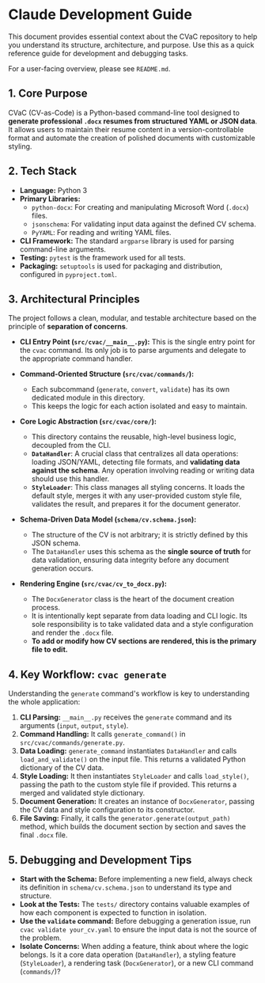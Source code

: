 
# Claude Development Guide

This document provides essential context about the CVaC repository to help you understand its structure, architecture, and purpose. Use this as a quick reference guide for development and debugging tasks.

For a user-facing overview, please see `README.md`.

## 1. Core Purpose

CVaC (CV-as-Code) is a Python-based command-line tool designed to **generate professional `.docx` resumes from structured YAML or JSON data**. It allows users to maintain their resume content in a version-controllable format and automate the creation of polished documents with customizable styling.

## 2. Tech Stack

- **Language:** Python 3
- **Primary Libraries:**
    - `python-docx`: For creating and manipulating Microsoft Word (`.docx`) files.
    - `jsonschema`: For validating input data against the defined CV schema.
    - `PyYAML`: For reading and writing YAML files.
- **CLI Framework:** The standard `argparse` library is used for parsing command-line arguments.
- **Testing:** `pytest` is the framework used for all tests.
- **Packaging:** `setuptools` is used for packaging and distribution, configured in `pyproject.toml`.

## 3. Architectural Principles

The project follows a clean, modular, and testable architecture based on the principle of **separation of concerns**.

- **CLI Entry Point (`src/cvac/__main__.py`):** This is the single entry point for the `cvac` command. Its only job is to parse arguments and delegate to the appropriate command handler.

- **Command-Oriented Structure (`src/cvac/commands/`):**
    - Each subcommand (`generate`, `convert`, `validate`) has its own dedicated module in this directory.
    - This keeps the logic for each action isolated and easy to maintain.

- **Core Logic Abstraction (`src/cvac/core/`):**
    - This directory contains the reusable, high-level business logic, decoupled from the CLI.
    - **`DataHandler`**: A crucial class that centralizes all data operations: loading JSON/YAML, detecting file formats, and **validating data against the schema**. Any operation involving reading or writing data should use this handler.
    - **`StyleLoader`**: This class manages all styling concerns. It loads the default style, merges it with any user-provided custom style file, validates the result, and prepares it for the document generator.

- **Schema-Driven Data Model (`schema/cv.schema.json`):**
    - The structure of the CV is not arbitrary; it is strictly defined by this JSON schema.
    - The `DataHandler` uses this schema as the **single source of truth** for data validation, ensuring data integrity before any document generation occurs.

- **Rendering Engine (`src/cvac/cv_to_docx.py`):**
    - The `DocxGenerator` class is the heart of the document creation process.
    - It is intentionally kept separate from data loading and CLI logic. Its sole responsibility is to take validated data and a style configuration and render the `.docx` file.
    - **To add or modify how CV sections are rendered, this is the primary file to edit.**

## 4. Key Workflow: `cvac generate`

Understanding the `generate` command's workflow is key to understanding the whole application:

1.  **CLI Parsing:** `__main__.py` receives the `generate` command and its arguments (`input`, `output`, `style`).
2.  **Command Handling:** It calls `generate_command()` in `src/cvac/commands/generate.py`.
3.  **Data Loading:** `generate_command` instantiates `DataHandler` and calls `load_and_validate()` on the input file. This returns a validated Python dictionary of the CV data.
4.  **Style Loading:** It then instantiates `StyleLoader` and calls `load_style()`, passing the path to the custom style file if provided. This returns a merged and validated style dictionary.
5.  **Document Generation:** It creates an instance of `DocxGenerator`, passing the CV data and style configuration to its constructor.
6.  **File Saving:** Finally, it calls the `generator.generate(output_path)` method, which builds the document section by section and saves the final `.docx` file.

## 5. Debugging and Development Tips

- **Start with the Schema:** Before implementing a new field, always check its definition in `schema/cv.schema.json` to understand its type and structure.
- **Look at the Tests:** The `tests/` directory contains valuable examples of how each component is expected to function in isolation.
- **Use the `validate` command:** Before debugging a generation issue, run `cvac validate your_cv.yaml` to ensure the input data is not the source of the problem.
- **Isolate Concerns:** When adding a feature, think about where the logic belongs. Is it a core data operation (`DataHandler`), a styling feature (`StyleLoader`), a rendering task (`DocxGenerator`), or a new CLI command (`commands/`)?
